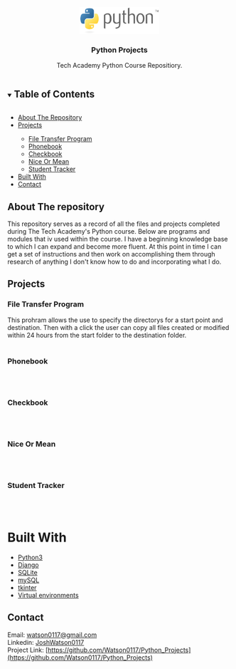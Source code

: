 <!-- PROJECT LOGO -->
<p align="center">
  <a href="https://github.com/Watson0117/Python_Projects">
    <img src="PythonLogo.png" alt="Logo" width="180" height="60">
  </a>

  <h3 align="center">Python Projects</h3>

  <p align="center">
    Tech Academy Python Course Repositiory.
  </p>
</p>



<!-- TABLE OF CONTENTS -->
<details open="open">
  <summary><h2 style="display: inline-block">Table of Contents</h2></summary>
  <ul>
    <li><a href="#about-the-repository">About The Repository</a></li>
    <li><a href="#projects">Projects</a></li>
    <ul>
        <li><a href="#file-transfer-program">File Transfer Program</a></li>
        <li><a href="#phonebook">Phonebook</a></li>
        <li><a href="#checkbook">Checkbook</a></li>
        <li><a href="#nice-or-mean">Nice Or Mean</a></li>
        <li><a href="#student-tracker">Student Tracker</a></li>
      </ul>
    <li><a href="#built-with">Built With</a></li>
    <li><a href="#contact">Contact</a></li>
  </ul>
</details>



<!-- ABOUT THE repository -->
## About The repository

This repository serves as a record of all the files and projects completed during The Tech Academy's Python course. Below are programs and modules that iv used within the course. I have a beginning knowledge base to which I can expand and become more fluent. At this point in time I can get a set of instructions and then work on accomplishing them through research of anything I don't know how to do and incorporating what I do.

## Projects
### File Transfer Program
  This prohram allows the use to specify the directorys for a start point and destination. Then with a click the user can copy all files created or modified within 24 hours from   the start folder to the destination folder.
<br><br>
  
### Phonebook
<br><br>
### Checkbook
<br><br>
### Nice Or Mean
<br><br>
### Student Tracker
<br><br>


# Built With

* [Python3](https://www.python.org/downloads/)
* [Django](https://www.djangoproject.com/)
* [SQLite](https://www.sqlite.org/index.html)
* [mySQL](https://www.mysql.com/)
* [tkinter](https://docs.python.org/3/library/tkinter.html)
* [Virtual environments](https://docs.python.org/3/library/venv.html)
  
<!-- CONTACT -->
## Contact
 
Email: [watson0117@gmail.com](watson0117@gmail.com)<br>
Linkedin: [JoshWatson0117](www.linkedin.com/in/JoshWatson0117)<br>
Project Link: [https://github.com/Watson0117/Python_Projects](https://github.com/Watson0117/Python_Projects)<br>




